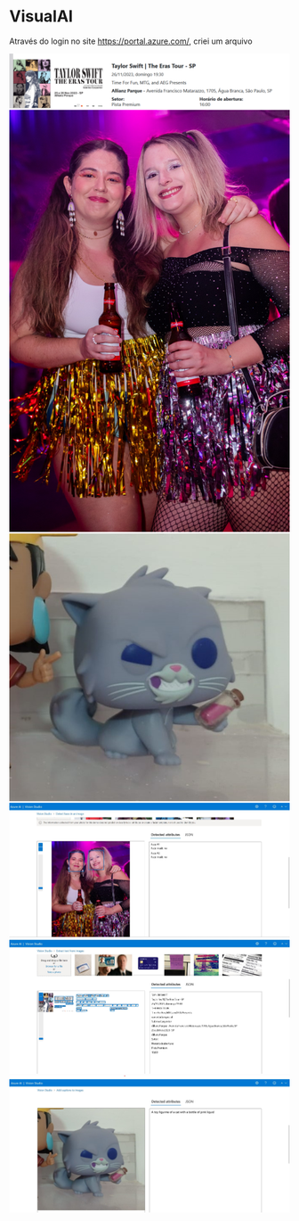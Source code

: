 # VisualAI
Através do login no site https://portal.azure.com/, criei um arquivo 

<img src="/input/extract.png">
<img src="/input/detect.jpg">
<img src="/input/nova.jpg">
<img src="/output/Detect-faces-i-an-image.jpg">
<img src="/output/Extract-text-from-images.jpg">
<img src="/output/Add-captions-to-images.jpg">
